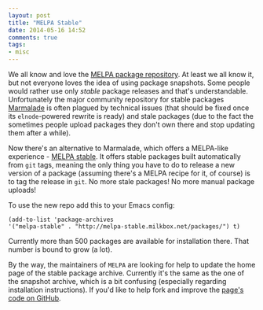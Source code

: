 ```yaml
---
layout: post
title: "MELPA Stable"
date: 2014-05-16 14:52
comments: true
tags:
- misc
---
```


We all know and love the
[MELPA package repository](http://melpa.milkbox.net/#/). At least we
all know it, but not everyone loves the idea of using package
snapshots.  Some people would rather use only _stable_ package
releases and that's understandable. Unfortunately the major community
repository for stable packages [Marmalade](http://marmalade-repo.org/)
is often plagued by technical issues (that should be fixed once its
`elnode`-powered rewrite is ready) and stale packages (due to the fact
the sometimes people upload packages they don't own there and stop
updating them after a while).

Now there's an alternative to Marmalade, which offers a MELPA-like
experience - [MELPA stable](http://melpa-stable.milkbox.net/#/). It
offers stable packages built automatically from `git` tags, meaning
the only thing you have to do to release a new version of a package
(assuming there's a MELPA recipe for it, of course) is to tag the release in
`git`. No more stale packages! No more manual package uploads!


To use the new repo add this to your Emacs config:

``` elisp
(add-to-list 'package-archives
'("melpa-stable" . "http://melpa-stable.milkbox.net/packages/") t)
```

Currently more than 500 packages are available for installation there.
That number is bound to grow (a lot).

By the way, the maintainers of `MELPA` are looking for help to update
the home page of the stable package archive.  Currently it's the same
as the one of the snapshot archive, which is a bit confusing
(especially regarding installation instructions). If you'd like to
help fork and improve the
[page's code on GitHub](https://github.com/milkypostman/melpa/tree/master/html).
